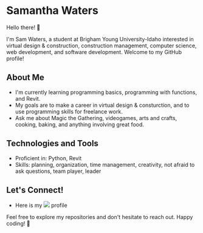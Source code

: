 # Samantha Waters

Hello there! 👋

I'm Sam Waters, a student at Brigham Young University-Idaho interested in virtual design & construction, construction management, computer science, web development, and software development. Welcome to my GitHub profile!

## About Me

- I'm currently learning programming basics, programming with functions, and Revit.
- My goals are to make a career in virtual design & consturction, and to use programming skills for freelance work. 
- Ask me about Magic the Gathering, videogames, arts and crafts, cooking, baking, and anything involving great food. 

## Technologies and Tools

- Proficient in: Python, Revit
- Skills: planning, organization, time management, creativity, not afraid to ask questions, team player, leader

## Let's Connect!

- Here is my [![](https://img.shields.io/badge/LinkedIn-blue?style=for-the-badge&logo=linkedin&logoColor=white)](www.linkedin.com/in/samantha-waters-3383a1332) profile

Feel free to explore my repositories and don't hesitate to reach out. Happy coding! 🚀

